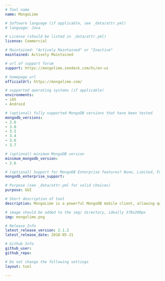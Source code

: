 ```yaml
---
# Tool name
name: MongoLime

# Software language (if applicable, see _data/attr.yml)
# language: Java

# License (should be listed in _data/attr.yml)
license: Commercial

# Maintained: "Actively Maintained" or "Inactive"
maintained: Actively Maintained

# url of support forum
support: https://mongolime.zendesk.com/hc/en-us

# homepage url
officialUrl: https://mongolime.com/

# supported operating systems (if applicable)
environments:
- iOS
- Android

# (optional) fully supported MongoDB versions that have been tested
mongodb_versions:
- 2.6
- 3.0
- 3.2
- 3.4
- 3.6
- 3.7

# (optional) minimum MongoDB version
minimum_mongodb_version:
- 2.6

# (optional) Support for MongoDB Enterprise features? None, Limited, Full
mongodb_enterprise_support: 

# Purpose (see _data/attr.yml for valid choices)
purpose: GUI

# Short description of tool
description: MongoLime is a powerful MongoDB mobile client, allowing quick and simple access to MongoDB servers. Build-in SSH tunnel can connect remote server easily, also ensure data security with SSL.

# image should be added to the img/ directory, ideally 370x200px
img: mongolime.png

# Release Info
latest_release_version: 2.1.2
latest_release_date: 2018-05-21

# Github Info
github_user: 
github_repo: 

# Do not change the following settings
layout: tool

---
```

